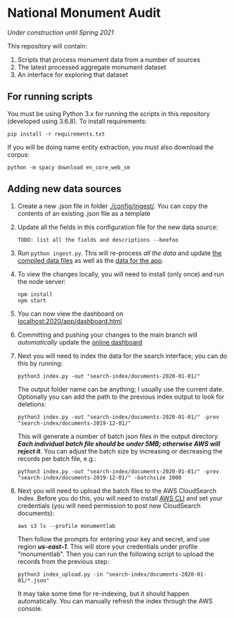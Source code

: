 # National Monument Audit

_Under construction until Spring 2021_

This repository will contain:

1. Scripts that process monument data from a number of sources
2. The latest processed aggregate monument dataset
3. An interface for exploring that dataset

## For running scripts

You must be using Python 3.x for running the scripts in this repository (developed using 3.6.8). To install requirements:

```
pip install -r requirements.txt
```

If you will be doing name entity extraction, you must also download the corpus:

```
python -m spacy download en_core_web_sm
```

## Adding new data sources

1. Create a new .json file in folder [./config/ingest/](https://github.com/MonumentLab/national-monument-audit/tree/main/config/ingest). You can copy the contents of an existing .json file as a template
1. Update all the fields in this configuration file for the new data source:

   ```
   TODO: list all the fields and descriptions --beefoo
   ```

1. Run `python ingest.py`. This will re-process _all the data_ and update [the compiled data files](https://github.com/MonumentLab/national-monument-audit/tree/main/data/compiled) as well as the [data for the app](https://github.com/MonumentLab/national-monument-audit/tree/main/app/data).
1. To view the changes locally, you will need to install (only once) and run the node server:

   ```
   npm install
   npm start
   ```

1. You can now view the dashboard on [localhost:2020/app/dashboard.html](http://localhost:2020/app/dashboard.html)
1. Committing and pushing your changes to the main branch will _automatically_ update the [online dashboard](https://monumentlab.github.io/national-monument-audit/app/dashboard.html)
1. Next you will need to index the data for the search interface; you can do this by running:

   ```
   python3 index.py -out "search-index/documents-2020-01-01/"
   ```

   The output folder name can be anything; I usually use the current date. Optionally you can add the path to the previous index output to look for deletions:

   ```
   python3 index.py -out "search-index/documents-2020-01-01/" -prev "search-index/documents-2019-12-01/"
   ```

   This will generate a number of batch json files in the output directory. ***Each individual batch file should be under 5MB; otherwise AWS will reject it***. You can adjust the batch size by increasing or decreasing the records per batch file, e.g.:

   ```
   python3 index.py -out "search-index/documents-2020-01-01/" -prev "search-index/documents-2019-12-01/" -batchsize 2000
   ```

1. Next you will need to upload the batch files to the AWS CloudSearch Index. Before you do this, you will need to install [AWS CLI](https://docs.aws.amazon.com/cli/latest/userguide/cli-chap-install.html) and set your credentials (you will need permission to post new CloudSearch documents):

   ```
   aws s3 ls --profile monumentlab
   ```

   Then follow the prompts for entering your key and secret, and use region ***us-east-1***. This will store your credentials under profile "monumentlab". Then you can run the following script to upload the records from the previous step:

   ```
   python3 index_upload.py -in "search-index/documents-2020-01-01/*.json"
   ```

   It may take some time for re-indexing, but it should happen automatically. You can manually refresh the index through the AWS console.
